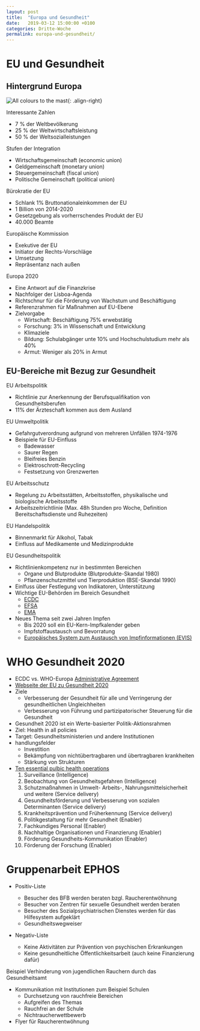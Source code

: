 ```yaml
---
layout: post
title:  "Europa und Gesundheit"
date:   2019-03-12 15:00:00 +0100
categories: Dritte-Woche
permalink: europa-und-gesundheit/
---
```


# EU und Gesundheit
## Hintergrund Europa
![All colours to the mast](http://www.cheminsdememoire.gouv.fr/sites/default/files/styles/article_simple_slide/public/affiche_en_faveur_de_leurope_toutes_nos_couleurs_au_mat_cph_m_seyre_coll_memorial_de_caen.jpg?itok=S14O8E_4){: .align-right}

Interessante Zahlen
  * 7 % der Weltbevölkerung
  * 25 % der Weltwirtschaftsleistung
  * 50 % der Weltsozialleistungen

Stufen der Integration
* Wirtschaftsgemeinschaft (economic union)
* Geldgemeinschaft (monetary union)
* Steuergemeinschaft (fiscal union)
* Politische Gemeinschaft (political union)

Bürokratie der EU
* Schlank 1% Bruttonationaleinkommen der EU
* 1 Billion von 2014-2020
* Gesetzgebung als vorherrschendes Produkt der EU
* 40.000 Beamte

Europäische Kommission
* Exekutive der EU
* Initiator der Rechts-Vorschläge
* Umsetzung
* Repräsentanz nach außen

Europa 2020
* Eine Antwort auf die Finanzkrise
* Nachfolger der Lisboa-Agenda
* Richtschnur für die Förderung von Wachstum und Beschäftigung
* Referenzrahmen für Maßnahmen auf EU-Ebene
* Zielvorgabe
  - Wirtschaft: Beschäftigung 75% erwebstätig
  - Forschung: 3% in Wissenschaft und Entwicklung
  - Klimaziele
  - Bildung: Schulabgänger unte 10% und Hochschulstudium mehr als 40%
  - Armut: Weniger als 20% in Armut

## EU-Bereiche mit Bezug zur Gesundheit

EU Arbeitspolitik
* Richtlinie zur Anerkennung der Berufsqualifikation von Gesundheitsberufen
* 11% der Ärzteschaft kommen aus dem Ausland

EU Umweltpolitik
* Gefahrgutverordnung aufgrund von mehreren Unfällen 1974-1976
* Beispiele für EU-Einfluss
  - Badewasser
  - Saurer Regen
  - Bleifreies Benzin
  - Elektroschrott-Recycling
  - Festsetzung von Grenzwerten

EU Arbeitsschutz
* Regelung zu Arbeitsstätten, Arbeitsstoffen, physikalische und biologische Arbeitsstoffe
* Arbeitszeitrichtlinie (Max. 48h Stunden pro Woche, Definition Bereitschaftsdienste und Ruhezeiten)

EU Handelspolitik
* Binnenmarkt für Alkohol, Tabak
* Einfluss auf Medikamente und Medizinprodukte

EU Gesundheitspolitik
* Richtlinienkompetenz nur in bestimmten Bereichen
  * Organe und Blutprodukte (Blutprodukte-Skandal 1980)
  * Pflanzenschutzmittel und Tierproduktion (BSE-Skandal 1990)
* Einlfuss über Festlegung von Indikatoren, Unterstützung
* Wichtige EU-Behörden im Bereich Gesundheit
  - [ECDC](https://ecdc.europa.eu/en/home)
  - [EFSA](http://www.efsa.europa.eu/)
  - [EMA](https://www.ema.europa.eu/en)
* Neues Thema seit zwei Jahren Impfen
  - Bis 2020 soll ein EU-Kern-Impfkalender geben
  - Impfstoffaustausch und Bevorratung
  - [Europäisches System zum Austausch von Impfinformationen (EVIS)](https://ecdc.europa.eu/en/immunisation-vaccines/immunisation-information-systems)

# WHO Gesundheit 2020
* ECDC vs. WHO-Europa [Administrative Agreement](https://ecdc.europa.eu/en/news-events/ecdc-and-whoeurope-have-signed-new-administrative-agreement)
* [Webseite der EU zu Gesundheit 2020](http://www.euro.who.int/de/health-topics/health-policy/health-2020-the-european-policy-for-health-and-well-being/about-health-2020)
* Ziele
  - Verbesserung der Gesundheit für alle und Verringerung der gesundheitlichen Ungleichheiten
  - Verbesserung von Führung und partizipatorischer Steuerung für die Gesundheit
* Gesundheit 2020 ist ein Werte-basierter Politik-Aktionsrahmen
* Ziel: Health in all policies
* Target: Gesundheitsministerien und andere Institutionen
* handlungsfelder
  - Investition
  - Bekämpfung von nichtübertragbaren und übertragbaren krankheiten
  - Stärkung von Strukturen
* [Ten essential pulbic health operations](http://www.euro.who.int/en/health-topics/Health-systems/public-health-services/policy/the-10-essential-public-health-operations)
  1. Surveillance (Intelligence)
  2. Beobachtung von Gesundheitsgefahren (Intelligence)
  3. Schutzmaßnahmen in Umwelt- Arbeits-, Nahrungsmittelsicherheit und weitere (Service delivery)
  4. Gesundheitsförderung und Verbesserung von sozialen Determinanten (Service delivery)
  5. Krankheitsprävention und Früherkennung (Service delivery)
  6. Politikgestaltung für mehr Gesundheit (Enabler)
  7. Fachkundiges Personal (Enabler)
  8. Nachhaltige Organisationen und Finanzierung (Enabler)
  9. Förderung Gesundheits-Kommunikation (Enabler)
  10. Förderung der Forschung (Enabler)

# Gruppenarbeit EPHOS
* Positiv-Liste
  - Besucher des BFB werden beraten bzgl. Raucherentwöhnung
  - Besucher von Zentren für sexuelle Gesundheit werden beraten
  - Besucher des Sozialpsychiatrischen Dienstes werden für das Hilfesystem aufgeklärt
  - Gesundheitswegweiser

* Negativ-Liste
  - Keine Aktivitäten zur Prävention von psychischen Erkrankungen
  - Keine gesundheitliche Öffentlichkeitsarbeit (auch keine Finanzierung dafür)

Beispiel Verhinderung von jugendlichen Rauchern durch das Gesundheitsamt
* Kommunikation mit Institutionen zum Beispiel Schulen
  - Durchsetzung von rauchfreie Bereichen
  - Aufgreifen des Themas
  - Rauchfrei an der Schule
  - Nichtraucherwettbewerb
* Flyer für Raucherentwöhnung
